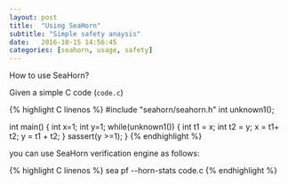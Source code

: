 ```yaml
---
layout: post
title:  "Using SeaHorn"
subtitle: "Simple safety anaysis"
date:   2016-10-15 14:56:45
categories: [seahorn, usage, safety]
---
```


How to use SeaHorn?

Given a simple C code (`code.c`)

{% highlight C linenos %}
#include "seahorn/seahorn.h"
int unknown1();

int main()
{
 int x=1; int y=1;
 while(unknown1()) {
   int t1 = x;
   int t2 = y;
   x = t1+ t2;
   y = t1 + t2;
 }
  sassert(y >=1);
}
{% endhighlight %}

you can use SeaHorn verification engine as follows:

{% highlight C linenos %}
sea pf --horn-stats code.c
{% endhighlight %}
